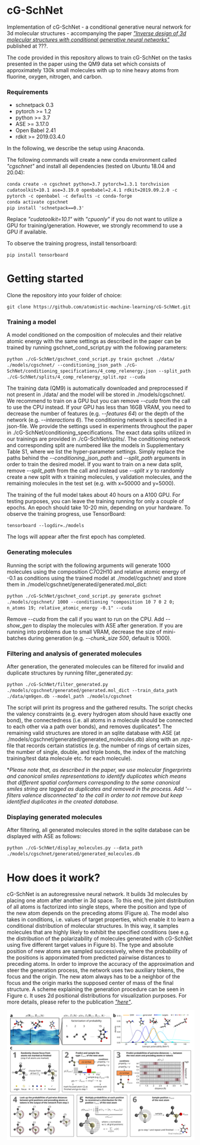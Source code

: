 # cG-SchNet

Implementation of cG-SchNet - a conditional generative neural network for 3d molecular structures - accompanying the paper [_"Inverse design of 3d molecular structures with conditional generative neural networks"_](https://arxiv.org/abs/2109.04824) published at ???.

The code provided in this repository allows to train cG-SchNet on the tasks presented in the paper using the QM9 data set which consists of approximately 130k small molecules with up to nine heavy atoms from fluorine, oxygen, nitrogen, and carbon.

### Requirements
- schnetpack 0.3
- pytorch >= 1.2
- python >= 3.7
- ASE >= 3.17.0
- Open Babel 2.41
- rdkit >= 2019.03.4.0

In the following, we describe the setup using Anaconda.

The following commands will create a new conda environment called _"cgschnet"_ and install all dependencies (tested on Ubuntu 18.04 and 20.04):

    conda create -n cgschnet python=3.7 pytorch=1.3.1 torchvision cudatoolkit=10.1 ase=3.19.0 openbabel=2.4.1 rdkit=2019.09.2.0 -c pytorch -c openbabel -c defaults -c conda-forge
    conda activate cgschnet
    pip install 'schnetpack==0.3'
    
Replace _"cudatoolkit=10.1"_ with _"cpuonly"_ if you do not want to utilize a GPU for training/generation. However, we strongly recommend to use a GPU if available.


To observe the training progress, install tensorboard:

    pip install tensorboard

# Getting started
Clone the repository into your folder of choice:

    git clone https://github.com/atomistic-machine-learning/cG-SchNet.git


### Training a model
A model conditioned on the composition of molecules and their relative atomic energy with the same settings as described in the paper can be trained by running gschnet_cond_script.py with the following parameters:

    python ./cG-SchNet/gschnet_cond_script.py train gschnet ./data/ ./models/cgschnet/ --conditioning_json_path ./cG-SchNet/conditioning_specifications/4_comp_relenergy.json --split_path ./cG-SchNet/splits/4_comp_relenergy_split.npz --cuda

The training data (QM9) is automatically downloaded and preprocessed if not present in ./data/ and the model will be stored in ./models/cgschnet/.
We recommend to train on a GPU but you can remove _--cuda_ from the call to use the CPU instead. If your GPU has less than 16GB VRAM, you need to decrease the number of features (e.g. _--features 64_) or the depth of the network (e.g. _--interactions 6_).
The conditioning network is specified in a json-file. We provide the settings used in experiments throughout the paper in ./cG-SchNet/conditioning_specifications. The exact data splits utilized in our trainings are provided in ./cG-SchNet/splits/. The conditioning network and corresponding split are numbered like the models in Supplementary Table S1, where we list the hyper-parameter settings. Simply replace the paths behind the _--conditioning_json_path_ and _--split_path_ arguments in order to train the desired model.
If you want to train on a new data split, remove _--split_path_ from the call and instead use _--split x y_ to randomly create a new split with x training molecules, y validation molecules, and the remaining molecules in the test set (e.g. with x=50000 and y=5000).

The training of the full model takes about 40 hours on a A100 GPU. For testing purposes, you can leave the training running for only a couple of epochs. An epoch should take 10-20 min, depending on your hardware. To observe the training progress, use TensorBoard:

    tensorboard --logdir=./models
    

The logs will appear after the first epoch has completed.

### Generating molecules
Running the script with the following arguments will generate 1000 molecules using the composition C7O2H10 and relative atomic energy of -0.1 as conditions using the trained model at ./model/cgschnet/ and store them in ./model/cgschnet/generated/generated.mol_dict:

    python ./cG-SchNet/gschnet_cond_script.py generate gschnet ./models/cgschnet/ 1000 --conditioning "composition 10 7 0 2 0; n_atoms 19; relative_atomic_energy -0.1" --cuda

Remove _--cuda_ from the call if you want to run on the CPU. Add _--show_gen_ to display the molecules with ASE after generation. If you are running into problems due to small VRAM, decrease the size of mini-batches during generation (e.g. _--chunk_size 500_, default is 1000).

### Filtering and analysis of generated molecules
After generation, the generated molecules can be filtered for invalid and duplicate structures by running filter_generated.py:

    python ./cG-SchNet/filter_generated.py ./models/cgschnet/generated/generated.mol_dict --train_data_path ./data/qm9gen.db --model_path ./models/cgschnet
    
The script will print its progress and the gathered results.
The script checks the valency constraints (e.g. every hydrogen atom should have exactly one bond), the connectedness (i.e. all atoms in a molecule should be connected to each other via a path over bonds), and removes duplicates*. The remaining valid structures are stored in an sqlite database with ASE (at ./models/cgschnet/generated/generated_molecules.db) along with an .npz-file that records certain statistics (e.g. the number of rings of certain sizes, the number of single, double, and triple bonds, the index of the matching training/test data molecule etc. for each molecule).

*_Please note that, as described in the paper, we use molecular fingerprints and canonical smiles representations to identify duplicates which means that different spatial conformers corresponding to the same canonical smiles string are tagged as duplicates and removed in the process. Add '--filters valence disconnected' to the call in order to not remove but keep identified duplicates in the created database._

### Displaying generated molecules
After filtering, all generated molecules stored in the sqlite database can be displayed with ASE as follows:

    python ./cG-SchNet/display_molecules.py --data_path ./models/cgschnet/generated/generated_molecules.db

# How does it work?

cG-SchNet is an autoregressive neural network. It builds 3d molecules by placing one atom after another in 3d space. To this end, the joint distribution of all atoms is factorized into single steps, where the position and type of the new atom depends on the preceding atoms (Figure a). The model also takes in conditions, i.e. values of target properties, which enable it to learn a conditional distribution of molecular structures. In this way, it samples molecules that are highly likely to exhibit the specified conditions (see e.g. the distribution of the polarizability of molecules generated with cG-SchNet using five different target values in Figure b). The type and absolute position of new atoms are sampled successively, where the probability of the positions is apporximated from predicted pairwise distances to preceding atoms. In order to improve the accuracy of the approximation and steer the generation process, the network uses two auxiliary tokens, the focus and the origin. The new atom always has to be a neighbor of the focus and the origin marks the supposed center of mass of the final structure. A scheme explaining the generation procedure can be seen in Figure c. It uses 2d positional distributions for visualization purposes. For more details, please refer to the publication [_"here"_](https://arxiv.org/abs/2109.04824).

![generated molecules](./images/concept_results_scheme.png)
